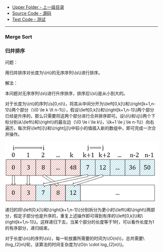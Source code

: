 * [Upper Folder - 上一级目录](../)
* [Source Code - 源码](https://github.com/zhaochenyou/Way-to-Algorithm/blob/master/src/Sort/MergeSort.hpp)
* [Test Code - 测试](https://github.com/zhaochenyou/Way-to-Algorithm/blob/master/src/Sort/MergeSort.cpp)

--------

### Merge Sort
### 归并排序
<div>
问题：
<p id="i">用归并排序对长度为\(n\)的无序序列\(s\)进行排序。</p>
解法：
<p id="i">本问题对无序序列\(s\)进行升序排序，排序后\(s\)是从小到大的。</p>
<p id="i">对于长度为\(n\)的序列\(s[0,n)\)，将其从中间分开为\(left[0,k]\)和\(right[k+1,n-1]\)两个部分（\(0 \le k \lt n-1\)），假设\(left[0,k]\)和\(right[k+1,n-1]\)两个部分已经是升序的，那么只需要将这两个部分进行合并排序即可。设\(i\)和\(j\)两个下标分别从\(left\)和\(right\)的最左边（\(0 \le i \le k\)，\(k+1 \le j \le n-1\)）向右遍历，每次将\(left[i]\)和\(right[j]\)中较小的值插入新的数组中，即可完成一次合并操作。</p>
<p id="c"><img src="../res/MergeSort1.png" /></p>
<p id="i">递归的将\(left[0,k]\)和\(right[k+1,n-1]\)分别拆分为更小的\(left\)和\(right\)两部分，假定子部分也是升序的，重复上述操作即可得到有序的\(left[0,k]\)和\(right[k+1,n-1]\)。这样递归下去，当某个部分的长度等于1时，可以看作长度为1的有序部分，递归结束。</p>
<p id="i">对于长度\(n\)的序列\(s\)，每一轮放置所需要的时间为\(O(n)\)，总共需要\(log_{2}n\)轮，该算法的时间复杂度为\(O(n \cdot log_{2}⁡n)\)。</p>
</div>
